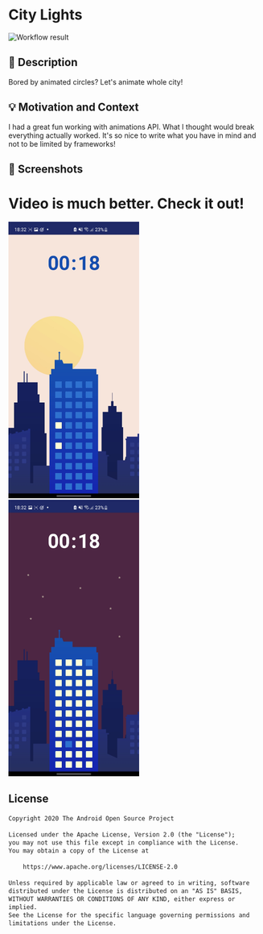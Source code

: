 # City Lights

<!--- Replace <OWNER> with your Github Username and <REPOSITORY> with the name of your repository. -->
<!--- You can find both of these in the url bar when you open your repository in github. -->
![Workflow result](https://github.com/ZadorozhnyiSemen/city_lights/workflows/Check/badge.svg)


## :scroll: Description
Bored by animated circles? Let's animate whole city!


## :bulb: Motivation and Context
I had a great fun working with animations API. What I thought would break everything actually worked.
It's so nice to write what you have in mind and not to be limited by frameworks!


## :camera_flash: Screenshots
# Video is much better. Check it out!

<img src="/results/screenshot_1.png" width="260">&emsp;<img src="/results/screenshot_2.png" width="260">

## License
```
Copyright 2020 The Android Open Source Project

Licensed under the Apache License, Version 2.0 (the "License");
you may not use this file except in compliance with the License.
You may obtain a copy of the License at

    https://www.apache.org/licenses/LICENSE-2.0

Unless required by applicable law or agreed to in writing, software
distributed under the License is distributed on an "AS IS" BASIS,
WITHOUT WARRANTIES OR CONDITIONS OF ANY KIND, either express or implied.
See the License for the specific language governing permissions and
limitations under the License.
```